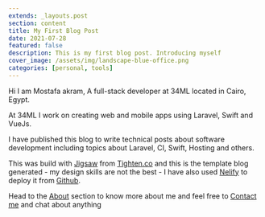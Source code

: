 ```yaml
---
extends: _layouts.post
section: content
title: My First Blog Post
date: 2021-07-28
featured: false
description: This is my first blog post. Introducing myself 
cover_image: /assets/img/landscape-blue-office.png
categories: [personal, tools]
---
```


Hi I am Mostafa akram, A full-stack developer at 34ML located in Cairo, Egypt.

At 34ML I work on creating web and mobile apps using Laravel, Swift and VueJs. 

I have published this blog to write technical posts about software development including topics about Laravel, CI, Swift, Hosting and others. 

This was build with [Jigsaw](https://jigsaw.tighten.co/) from [Tighten.co](https://tighten.co/) and this is the template blog generated - my design skills are not the best - I have also used [Nelify](https://www.netlify.com/) to deploy it from [Github](https://github.com/mostafakram/mostafakram.dev). 

Head to the [About](/about) section to know more about me and feel free to [Contact me](/contact) and chat about anything
